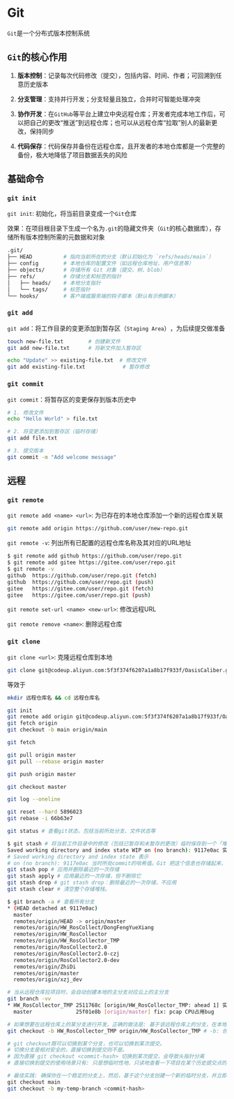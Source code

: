 # Git

`Git`是一个分布式版本控制系统

## `Git`的核心作用

1. **版本控制**：记录每次代码修改（提交），包括内容、时间、作者；可回溯到任意历史版本
   
2. **分支管理**：支持并行开发；分支轻量且独立，合并时可智能处理冲突

3. **协作开发​**：在`GitHub`等平台上建立中央远程仓库；开发者完成本地工作后，可以把自己的更改“推送”到远程仓库；也可以从远程仓库“拉取”别人的最新更改，保持同步
   
4. **​代码保存**：代码保存并备份在远程仓库，且开发者的本地仓库都是一个完整的备份，极大地降低了项目数据丢失的风险

## 基础命令

###  `git init`

`git init`: 初始化，将​​当前目录变成一个`Git`仓库

效果：在项目根目录下生成一个名为`.git`的隐藏文件夹（`Git`的​​核心数据库​），存储所有版本控制所需的元数据和对象

```bash
.git/
├── HEAD          # 指向当前所在的分支（默认初始化为 `refs/heads/main`）
├── config        # 本地仓库的配置文件（如远程仓库地址、用户信息等）
├── objects/      # 存储所有 Git 对象（提交、树、blob）
├── refs/         # 存储分支和标签的指针
│   ├── heads/    # 本地分支指针
│   └── tags/     # 标签指针
└── hooks/        # 客户端或服务端的钩子脚本（默认有示例脚本）
```

### `git add`

`git add`：将工作目录的变更添加到暂存区（`Staging Area`）​​，为后续提交做准备
```bash
touch new-file.txt        # 创建新文件
git add new-file.txt      # 将新文件加入暂存区

echo "Update" >> existing-file.txt  # 修改文件
git add existing-file.txt            # 暂存修改
```


###  `git commit`

`git commit`：将暂存区的变更保存到版本历史中​​
```bash
# 1. 修改文件
echo "Hello World" > file.txt

# 2. 将变更添加到暂存区（临时存储）
git add file.txt

# 3. 提交版本
git commit -m "Add welcome message"
```


## 远程

### `git remote`

`git remote add <name> <url>`: 为已存在的本地仓库添加一个新的远程仓库关联
```bash
git remote add origin https://github.com/user/new-repo.git
```

`git remote -v`: 列出所有已配置的远程仓库名称及其对应的URL地址
```bash
$ git remote add github https://github.com/user/repo.git
$ git remote add gitee https://gitee.com/user/repo.git
$ git remote -v
github  https://github.com/user/repo.git (fetch)
github  https://github.com/user/repo.git (push)
gitee   https://gitee.com/user/repo.git (fetch)
gitee   https://gitee.com/user/repo.git (push)
```

`git remote set-url <name> <new-url>`: 修改远程URL

`git remote remove <name>`: 删除远程仓库

### `git clone`

`git clone <url>`: 克隆远程仓库到本地
```bash
git clone git@codeup.aliyun.com:5f3f374f6207a1a8b17f933f/OasisCaliber.git
```
等效于
```bash
mkdir 远程仓库名 && cd 远程仓库名

git init
git remote add origin git@codeup.aliyun.com:5f3f374f6207a1a8b17f933f/OasisCaliber.git
git fetch origin
git checkout -b main origin/main
```
















```bash
git fetch

git pull origin master
git pull --rebase origin master

git push origin master 

git checkout master

git log --oneline

git reset --hard 5896023
git rebase -i 66b63e7
```

```bash
git status # 查看git状态，包括当前所处分支、文件状态等

$ git stash # 将当前工作目录中的修改（包括已暂存和未暂存的更改）临时保存到一个「堆栈」中，让工作目录恢复到干净的状态​​。
Saved working directory and index state WIP on (no branch): 9117e0ac 实现pcap切片20s并补帧的操作 
# Saved working directory and index state 表示
# ​​on (no branch): 9117e0ac 当时所处commit的哈希值​​。Git 把这个信息也存储起来，作为上下文记录。
git stash pop # 应用并删除​​最近的一次存储
git stash apply # 应用最近的一次存储，但​​不删除​​它
git stash drop # git stash drop：删除最近的一次存储，不应用
git stash clear # 清空整个存储堆栈。

$ git branch -a # 查看所有分支
* (HEAD detached at 9117e0ac)
  master
  remotes/origin/HEAD -> origin/master
  remotes/origin/HW_RosCollect/DongFengYueXiang
  remotes/origin/HW_RosCollector
  remotes/origin/HW_RosCollector_TMP
  remotes/origin/RosCollector2.0
  remotes/origin/RosCollector2.0-czj
  remotes/origin/RosCollector2.0-dev
  remotes/origin/ZhiDi
  remotes/origin/master
  remotes/origin/xzj_dev

# 当从远程仓库拉项目时，会自动创建本地的主分支对应云上的主分支
git branch -vv
* HW_RosCollector_TMP 2511768c [origin/HW_RosCollector_TMP: ahead 1] 实现: 数据有效性验证模块(validateData)
  master              25f01e8b [origin/master] fix: pcap CPU占用bug

# 如果想要在远程仓库上的某分支进行开发，正确的做法是: 基于该远程仓库上的分支，在本地创建一个(同名的)新分支，并切换到这个新创建的本地分支上
git checkout -b HW_RosCollector_TMP origin/HW_RosCollector_TMP # -b: 创建并切换

# git checkout既可以切换到某个分支，也可以切换到某次提交。
# 切换分支是相对安全的，直接切换到提交则不是。
# 因为直接 git checkout <commit-hash> 切换到某次提交，会导致头指针分离
# 直接切换到提交的使用场景只有: 只是想临时性地、只读地查看一下项目在某个历史提交点的状态​​，看完之后你并不打算做任何修改，或者即使修改也绝不打算保存

# 最佳实践: 确保你在一个稳定的分支上​，​然后，基于这个分支创建一个新的临时分支，并立即切换到该提交​​。
​git checkout main
git checkout -b my-temp-branch <commit-hash>

```